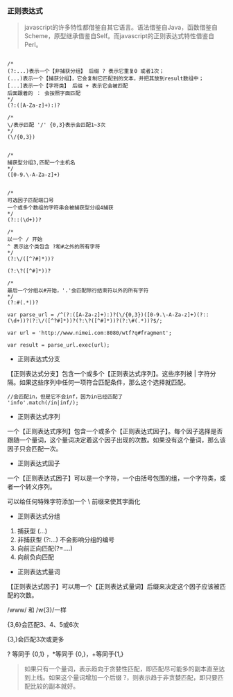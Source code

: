 <!--
author: zhangxuefeng
date: 2016-09-08
title: javascript语言精粹-正则表达式
tags: javascript
category:javascript
status: publish
summary: javascript语言精粹读书笔记
-->
### 正则表达式

> javascript的许多特性都借鉴自其它语言。语法借鉴自Java，函数借鉴自Scheme，原型继承借鉴自Self。而javascript的正则表达式特性借鉴自Perl。

```

/*
(?:...)表示一个【非捕获分组】 后缀 ? 表示它重复0 或者1次；
(...)表示一个【捕获分组】，它会复制它匹配到的文本，并把其放到result数组中；
[...]表示一个【字符类】 后缀 + 表示它会被匹配 
后面跟着的 ： 会按照字面匹配
*/
(?:([A-Za-z]+):)?

/*
\/表示匹配 '/' {0,3}表示会匹配1~3次
*/
(\/{0,3})


/*
捕获型分组3,匹配一个主机名
*/
([0-9.\-A-Za-z]+)


/*
可选因子匹配端口号
一个或多个数组的字符串会被捕获型分组4捕获
*/
(?::(\d+))?

/*
以一个 / 开始
^ 表示这个类包含 ?和#之外的所有字符
*/
(?:\/([^?#]*))?

(?:\?([^#]*))?

/*
最后一个分组以#开始，'.'会匹配除行结束符以外的所有字符
*/
(?:#(.*))?

var parse_url = /^(?:([A-Za-z]+):)?(\/{0,3})([0-9.\-A-Za-z]+)(?::(\d+))?(?:\/([^?#]*))?(?:\?([^#]*))?(?:\#(.*))?$/;

var url = 'http://www.nimei.com:8080/wtf?q#fragment';

var result = parse_url.exec(url);

```

- 正则表达式分支

【正则表达式分支】包含一个或多个【正则表达式序列】。这些序列被 | 字符分隔。如果这些序列中任何一项符合匹配条件，那么这个选择就匹配。

```
//会匹配in，但是它不会inf，因为in已经匹配了
'info'.match(/in|inf/);
```

- 正则表达式序列

一个【正则表达式序列】包含一个或多个【正则表达式因子】。每个因子选择是否跟随一个量词，这个量词决定着这个因子出现的次数。如果没有这个量词，那么该因子只会匹配一次。

- 正则表达式因子

一个【正则表达式因子】可以是一个字符，一个由括号包围的组，一个字符类，或者一个转义序列。

可以给任何特殊字符添加一个 \ 前缀来使其字面化


- 正则表达式分组

1. 捕获型 (...)
2. 非捕获型 (?:...) 不会影响分组的编号
3. 向前正向匹配(?=....)
4. 向前负向匹配

- 正则表达式量词

【正则表达式因子】可以用一个【正则表达式量词】后缀来决定这个因子应该被匹配的次数。

/www/ 和 /w{3}/一样

{3,6}会匹配3、4、5或6次

{3,}会匹配3次或更多

? 等同于 {0,1} ，*等同于 {0,}，+等同于{1,}

> 如果只有一个量词，表示趋向于贪婪性匹配，即匹配尽可能多的副本直至达到上线。如果这个量词增加一个后缀 ?，则表示趋于非贪婪匹配，即只要匹配比较的副本就好。


